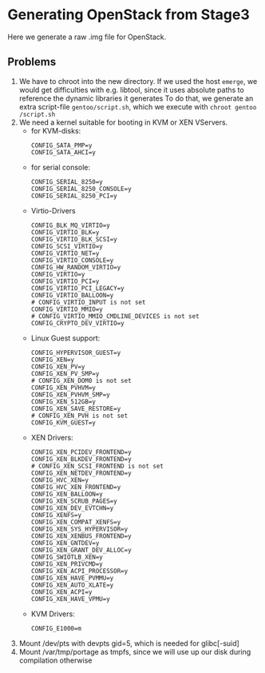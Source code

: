 Generating OpenStack from Stage3
================================

Here we generate a raw .img file for OpenStack.

Problems
--------

1. We have to chroot into the new directory. If we used the host `emerge`, 
	we would get difficulties with e.g. libtool, since it uses absolute paths to reference the dynamic libraries it generates
	To do that, we generate an extra script-file `gentoo/script.sh`, which we execute with `chroot gentoo /script.sh`
2. We need a kernel suitable for booting in KVM or XEN VServers. 
	* for KVM-disks: 
		```
		CONFIG_SATA_PMP=y
		CONFIG_SATA_AHCI=y
		```
	* for serial console: 
		```
		CONFIG_SERIAL_8250=y 
		CONFIG_SERIAL_8250_CONSOLE=y
		CONFIG_SERIAL_8250_PCI=y
		```
	* Virtio-Drivers
		```
		CONFIG_BLK_MQ_VIRTIO=y
		CONFIG_VIRTIO_BLK=y
		CONFIG_VIRTIO_BLK_SCSI=y
		CONFIG_SCSI_VIRTIO=y
		CONFIG_VIRTIO_NET=y
		CONFIG_VIRTIO_CONSOLE=y
		CONFIG_HW_RANDOM_VIRTIO=y
		CONFIG_VIRTIO=y
		CONFIG_VIRTIO_PCI=y
		CONFIG_VIRTIO_PCI_LEGACY=y
		CONFIG_VIRTIO_BALLOON=y
		# CONFIG_VIRTIO_INPUT is not set
		CONFIG_VIRTIO_MMIO=y
		# CONFIG_VIRTIO_MMIO_CMDLINE_DEVICES is not set
		CONFIG_CRYPTO_DEV_VIRTIO=y
		```
	* Linux Guest support:
		```
		CONFIG_HYPERVISOR_GUEST=y
		CONFIG_XEN=y
		CONFIG_XEN_PV=y
		CONFIG_XEN_PV_SMP=y
		# CONFIG_XEN_DOM0 is not set
		CONFIG_XEN_PVHVM=y
		CONFIG_XEN_PVHVM_SMP=y
		CONFIG_XEN_512GB=y
		CONFIG_XEN_SAVE_RESTORE=y
		# CONFIG_XEN_PVH is not set
		CONFIG_KVM_GUEST=y
		```
	* XEN Drivers: 
		```
		CONFIG_XEN_PCIDEV_FRONTEND=y
		CONFIG_XEN_BLKDEV_FRONTEND=y
		# CONFIG_XEN_SCSI_FRONTEND is not set
		CONFIG_XEN_NETDEV_FRONTEND=y
		CONFIG_HVC_XEN=y
		CONFIG_HVC_XEN_FRONTEND=y
		CONFIG_XEN_BALLOON=y
		CONFIG_XEN_SCRUB_PAGES=y
		CONFIG_XEN_DEV_EVTCHN=y
		CONFIG_XENFS=y
		CONFIG_XEN_COMPAT_XENFS=y
		CONFIG_XEN_SYS_HYPERVISOR=y
		CONFIG_XEN_XENBUS_FRONTEND=y
		CONFIG_XEN_GNTDEV=y
		CONFIG_XEN_GRANT_DEV_ALLOC=y
		CONFIG_SWIOTLB_XEN=y
		CONFIG_XEN_PRIVCMD=y
		CONFIG_XEN_ACPI_PROCESSOR=y
		CONFIG_XEN_HAVE_PVMMU=y
		CONFIG_XEN_AUTO_XLATE=y
		CONFIG_XEN_ACPI=y
		CONFIG_XEN_HAVE_VPMU=y
		```
	* KVM Drivers:
		```
		CONFIG_E1000=m
		```
3. Mount /dev/pts with devpts gid=5, which is needed for glibc[-suid]
4. Mount /var/tmp/portage as tmpfs, since we will use up our disk during compilation otherwise
